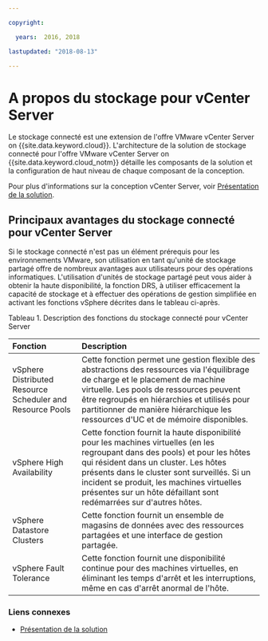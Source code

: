```yaml
---

copyright:

  years:  2016, 2018

lastupdated: "2018-08-13"

---
```


# A propos du stockage pour vCenter Server

Le stockage connecté est une extension de l'offre VMware vCenter Server on {{site.data.keyword.cloud}}. L'architecture de la solution de stockage connecté pour l'offre VMware vCenter Server on {{site.data.keyword.cloud_notm}} détaille les composants de la solution et la configuration de haut niveau de chaque composant de la conception.

Pour plus d'informations sur la conception vCenter Server, voir [Présentation de la solution](../solution/solution_overview.html).

## Principaux avantages du stockage connecté pour vCenter Server

Si le stockage connecté n'est pas un élément prérequis pour les environnements VMware, son utilisation en tant qu'unité de stockage partagé offre de nombreux avantages aux utilisateurs pour des opérations informatiques. L'utilisation d'unités de stockage partagé peut vous aider à obtenir la haute disponibilité, la fonction DRS, à utiliser efficacement la capacité de stockage et à effectuer des opérations de gestion simplifiée en activant les fonctions vSphere décrites dans le tableau ci-après.

Tableau 1. Description des fonctions du stockage connecté pour vCenter Server

| Fonction | Description |
|:------- |:----------- |
| vSphere Distributed Resource Scheduler and Resource Pools | Cette fonction permet une gestion flexible des abstractions des ressources via l'équilibrage de charge et le placement de machine virtuelle. Les pools de ressources peuvent être regroupés en hiérarchies et utilisés pour partitionner de manière hiérarchique les ressources d'UC et de mémoire disponibles. |
| vSphere High Availability | Cette fonction fournit la haute disponibilité pour les machines virtuelles (en les regroupant dans des pools) et pour les hôtes qui résident dans un cluster. Les hôtes présents dans le cluster sont surveillés. Si un incident se produit, les machines virtuelles présentes sur un hôte défaillant sont redémarrées sur d'autres hôtes. |
| vSphere Datastore Clusters | Cette fonction fournit un ensemble de magasins de données avec des ressources partagées et une interface de gestion partagée. |
| vSphere Fault Tolerance | Cette fonction fournit une disponibilité continue pour des machines virtuelles, en éliminant les temps d'arrêt et les interruptions, même en cas d'arrêt anormal de l'hôte. |

### Liens connexes

* [Présentation de la solution](../solution/solution_overview.html)
